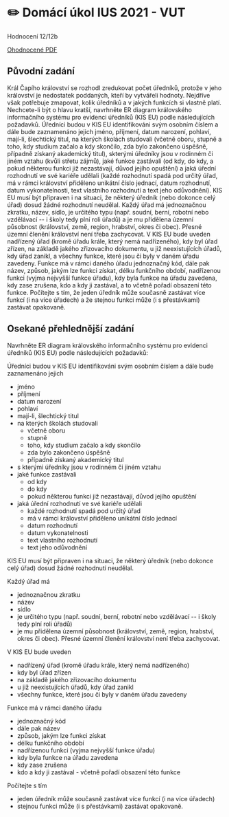 # ✏️ Domácí úkol IUS 2021 - VUT

Hodnocení 12/12b

[Ohodnocené PDF](ius-hw.pdf)

## Původní zadání

Král Čapího království se rozhodl zredukovat počet úředníků, protože v jeho království je nedostatek poddaných, kteří by vytvářeli hodnoty. Nejdříve však potřebuje zmapovat, kolik úředníků a v jakých funkcích si vlastně platí. Nechcete-li být o hlavu kratší, navrhněte ER diagram královského informačního systému pro evidenci úředníků (KIS EU) podle následujících požadavků. Úředníci budou v KIS EU identifikováni svým osobním číslem a dále bude zaznamenáno jejich jméno, příjmení, datum narození, pohlaví, mají-li, šlechtický titul, na kterých školách studovali (včetně oboru, stupně a toho, kdy studium začalo a kdy skončilo, zda bylo zakončeno úspěšně, případně získaný akademický titul), skterými úředníky jsou v rodinném či jiném vztahu (kvůli střetu zájmů), jaké funkce zastávali (od kdy, do kdy, a pokud některou funkci již nezastávají, důvod jejího opuštění) a jaká úřední rozhodnutí ve své kariéře udělali (každé rozhodnutí spadá pod určitý úřad, má v rámci království přiděleno unikátní číslo jednací, datum rozhodnutí, datum vykonatelnosti, text vlastního rozhodnutí a text jeho odůvodnění). KIS EU musí být připraven i na situaci, že některý úředník (nebo dokonce celý úřad) dosud žádné rozhodnutí neudělal. Každý úřad má jednoznačnou zkratku, název, sídlo, je určitého typu (např. soudní, berní, robotní nebo vzdělávací -- i školy tedy plní roli úřadů) a je mu přidělena územní působnost (království, země, region, hrabství, okres či obec). Přesné územní členění království není třeba zachycovat. V KIS EU bude uveden nadřízený úřad (kromě úřadu krále, který nemá nadřízeného), kdy byl úřad zřízen, na základě jakého zřizovacího dokumentu, u již neexistujících úřadů, kdy úřad zanikl, a všechny funkce, které jsou či byly v daném úřadu zavedeny. Funkce má v rámci daného úřadu jednoznačný kód, dále pak název, způsob, jakým lze funkci získat, délku funkčního období, nadřízenou funkci (vyjma nejvyšší funkce úřadu), kdy byla funkce na úřadu zavedena, kdy zase zrušena, kdo a kdy ji zastával, a to včetně pořadí obsazení této funkce. Počítejte s tím, že jeden úředník může současně zastávat více funkcí (i na více úřadech) a že stejnou funkci může (i s přestávkami) zastávat opakovaně.

## Osekané přehlednější zadání

Navrhněte ER diagram královského informačního systému pro evidenci úředníků (KIS EU) podle následujících požadavků:

Úředníci budou v KIS EU identifikováni svým osobním číslem a dále bude zaznamenáno jejich

- jméno
- příjmení
- datum narození
- pohlaví
- mají-li, šlechtický titul
- na kterých školách studovali
  - včetně oboru
  - stupně
  - toho, kdy studium začalo a kdy skončilo
  - zda bylo zakončeno úspěšně
  - případně získaný akademický titul
- s kterými úředníky jsou v rodinném či jiném vztahu
- jaké funkce zastávali
  - od kdy
  - do kdy
  - pokud některou funkci již nezastávají, důvod jejího opuštění
- jaká úřední rozhodnutí ve své kariéře udělali
  - každé rozhodnutí spadá pod určitý úřad
  - má v rámci království přiděleno unikátní číslo jednací
  - datum rozhodnutí
  - datum vykonatelnosti
  - text vlastního rozhodnutí
  - text jeho odůvodnění

KIS EU musí být připraven i na situaci, že některý úředník (nebo dokonce celý úřad) dosud žádné rozhodnutí neudělal.

Každý úřad má

- jednoznačnou zkratku
- název
- sídlo
- je určitého typu (např. soudní, berní, robotní nebo vzdělávací -- i školy tedy plní roli úřadů)
- je mu přidělena územní působnost (království, země, region, hrabství, okres či obec). Přesné územní členění království není třeba zachycovat.

V KIS EU bude uveden

- nadřízený úřad (kromě úřadu krále, který nemá nadřízeného)
- kdy byl úřad zřízen
- na základě jakého zřizovacího dokumentu
- u již neexistujících úřadů, kdy úřad zanikl
- všechny funkce, které jsou či byly v daném úřadu zavedeny

Funkce má v rámci daného úřadu

- jednoznačný kód
- dále pak název
- způsob, jakým lze funkci získat
- délku funkčního období
- nadřízenou funkci (vyjma nejvyšší funkce úřadu)
- kdy byla funkce na úřadu zavedena
- kdy zase zrušena
- kdo a kdy ji zastával - včetně pořadí obsazení této funkce

Počítejte s tím

- jeden úředník může současně zastávat více funkcí (i na více úřadech)
- stejnou funkci může (i s přestávkami) zastávat opakovaně.
